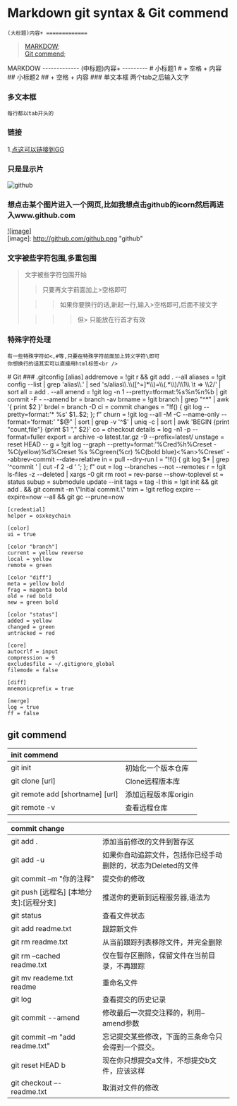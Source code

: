 Markdown git syntax & Git commend
=============
    (大标题)内容+ =============
>[MARKDOW](#MARKDOW);<br/>
 [Git commend](#Git);

<span id="MARKDOW"/>
MARKDOW
-------------
    (中标题)内容+ ---------
# 小标题1
    # + 空格 + 内容
## 小标题2
    ## + 空格 + 内容
### 单文本框
    两个tab之后输入文字

### 多文本框
    每行都以tab开头的

### 链接
1.[点这可以链接到GG](http://www.google.com)

### 只是显示片     
![github](http://github.com/github.png "github")     

### 想点击某个图片进入一个网页,比如我想点击github的icorn然后再进入www.github.com     
[![image]](http://www.github.com/)     
[image]: http://github.com/github.png "github"

### 文字被些字符包围,多重包围     
> 文字被些字符包围开始     
>     
> > 只要再文字前面加上>空格即可     
>     
>  > > 如果你要换行的话,新起一行,输入>空格即可,后面不接文字     
>     
> > > > 但> 只能放在行首才有效  

### 特殊字符处理     
    有一些特殊字符如<,#等,只要在特殊字符前面加上转义字符\即可
    你想换行的话其实可以直接用html标签<br />

<span id="Git"/>
# Git
### .gitconfig
    [alias]
    addremove = !git r && git add . --all
    aliases = !git config --list | grep 'alias\\.' | sed 's/alias\\.\\([^=]*\\)=\\(.*\\)/\\1\\ \t => \\2/' | sort
    all = add . --all
    amend = !git log -n 1 --pretty=tformat:%s%n%n%b | git commit -F - --amend
    br = branch -av
    brname = !git branch | grep "^*" | awk '{ print $2 }'
    brdel = branch -D
    ci = commit
    changes = "!f() { git log --pretty=format:'* %s' $1..$2; }; f"
    churn = !git log --all -M -C --name-only --format='format:' "$@" | sort | grep -v '^$' | uniq -c | sort | awk 'BEGIN {print "count,file"} {print $1 "," $2}'
    co = checkout
    details = log -n1 -p --format=fuller
    export = archive -o latest.tar.gz -9 --prefix=latest/
    unstage = reset HEAD --
    g = !git log --graph --pretty=format:'%Cred%h%Creset -%C(yellow)%d%Creset %s %Cgreen(%cr) %C(bold blue)<%an>%Creset' --abbrev-commit --date=relative
    in = pull --dry-run
    l = "!f() { git log $* | grep '^commit ' | cut -f 2 -d ' '; }; f"
    out = log --branches --not --remotes
    r = !git ls-files -z --deleted | xargs -0 git rm
    root = rev-parse --show-toplevel
    st = status
    subup = submodule update --init
    tags = tag -l
    this = !git init && git add . && git commit -m \"Initial commit.\"
    trim = !git reflog expire --expire=now --all && git gc --prune=now

    [credential]
    helper = osxkeychain

    [color]
    ui = true

    [color "branch"]
    current = yellow reverse
    local = yellow
    remote = green

    [color "diff"]
    meta = yellow bold
    frag = magenta bold
    old = red bold
    new = green bold

    [color "status"]
    added = yellow
    changed = green
    untracked = red

    [core]
    autocrlf = input
    compression = 9
    excludesfile = ~/.gitignore_global
    filemode = false

    [diff]
    mnemonicprefix = true

    [merge]
    log = true
    ff = false

## git commend

| init commend     |      |
| :------------- | :------------- |
| git init       | 初始化一个版本仓库         |
|git clone [url]|Clone远程版本库  |
|git remote add [shortname] [url]  |添加远程版本库origin |
|git remote -v  |查看远程仓库  |

| commit change |      |
| :------------- | :------------- |
|git add .  |添加当前修改的文件到暂存区  |
|git add -u  |如果你自动追踪文件，包括你已经手动删除的，状态为Deleted的文件  |
|git commit –m "你的注释"  |提交你的修改  |
|git push [远程名] [本地分支]:[远程分支]  |推送你的更新到远程服务器,语法为   |
|git status  |查看文件状态  |
|git add readme.txt  |跟踪新文件  |
|git rm readme.txt  |从当前跟踪列表移除文件，并完全删除  |
|git rm –cached readme.txt  |仅在暂存区删除，保留文件在当前目录，不再跟踪  |
|git mv reademe.txt readme  |重命名文件  |
|git log  |查看提交的历史记录  |
|git commit --amend  |修改最后一次提交注释的，利用–amend参数  |
|git commit –m &quot;add readme.txt&quot;  |忘记提交某些修改，下面的三条命令只会得到一个提交。  |
|git reset HEAD b |现在你只想提交a文件，不想提交b文件，应该这样  |
|git checkout –- readme.txt  |取消对文件的修改  |
